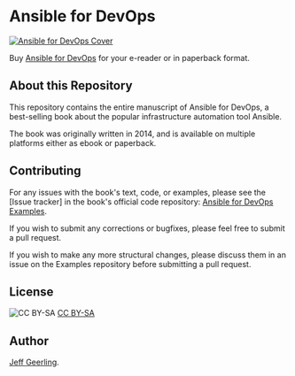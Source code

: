 # Ansible for DevOps

[![Ansible for DevOps Cover](https://s3.amazonaws.com/titlepages.leanpub.com/ansible-for-devops/medium)](https://www.ansiblefordevops.com/)

Buy [Ansible for DevOps](https://www.ansiblefordevops.com/) for your e-reader or in paperback format.

## About this Repository

This repository contains the entire manuscript of Ansible for DevOps, a best-selling book about the popular infrastructure automation tool Ansible.

The book was originally written in 2014, and is available on multiple platforms either as ebook or paperback.

## Contributing

For any issues with the book's text, code, or examples, please see the [Issue tracker] in the book's official code repository: [Ansible for DevOps Examples](https://github.com/geerlingguy/ansible-for-devops).

If you wish to submit any corrections or bugfixes, please feel free to submit a pull request.

If you wish to make any more structural changes, please discuss them in an issue on the Examples repository before submitting a pull request.

## License

![CC BY-SA](https://raw.githubusercontent.com/geerlingguy/ansible-for-devops-manuscript/images/by-sa.png) 
[CC BY-SA](https://creativecommons.org/licenses/by-sa/4.0/)

## Author

[Jeff Geerling](https://www.jeffgeerling.com).